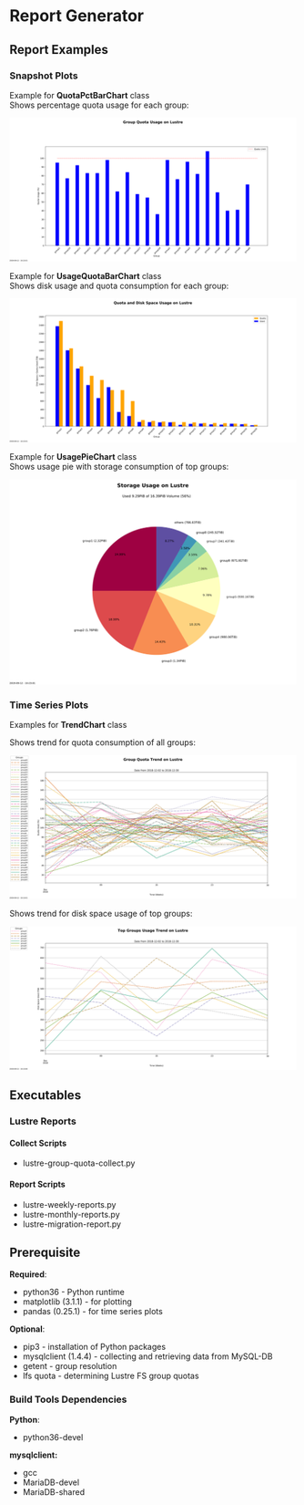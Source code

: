 # Report Generator

## Report Examples

### Snapshot Plots

Example for **QuotaPctBarChart** class  
Shows percentage quota usage for each group:  
  
![soft\_quota\_pcnt.svg](Images/soft_quota_pcnt.svg)

Example for **UsageQuotaBarChart** class  
Shows disk usage and quota consumption for each group:  
  
![usage+quota\_bar.svg](Images/usage+quota_bar.svg)

Example for **UsagePieChart** class  
Shows usage pie with storage consumption of top groups:  
  
![usage\_pie.svg](Images/usage_pie.svg)

### Time Series Plots

Examples for **TrendChart** class  
  
Shows trend for quota consumption of all groups:  
  
![soft\_quota\_trend.svg](Images/soft_quota_trend.svg)
  
Shows trend for disk space usage of top groups:  
  
![usage\_trend.svg](Images/usage_trend.svg)

## Executables

### Lustre Reports

#### Collect Scripts

* lustre-group-quota-collect.py

#### Report Scripts

* lustre-weekly-reports.py
* lustre-monthly-reports.py
* lustre-migration-report.py

## Prerequisite

**Required**:  
* python36 - Python runtime
* matplotlib (3.1.1) - for plotting
* pandas (0.25.1) - for time series plots

**Optional**:  
* pip3 - installation of Python packages
* mysqlclient (1.4.4) - collecting and retrieving data from MySQL-DB
* getent - group resolution
* lfs quota - determining Lustre FS group quotas

### Build Tools Dependencies

__Python__:  

* python36-devel

__mysqlclient:__  

* gcc
* MariaDB-devel
* MariaDB-shared
